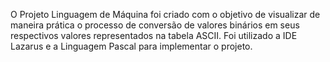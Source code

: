 O Projeto Linguagem de Máquina foi criado com o objetivo de visualizar de maneira prática o processo de conversão de valores binários em seus respectivos valores representados na tabela ASCII. Foi utilizado a IDE Lazarus e a Linguagem Pascal para implementar o projeto.